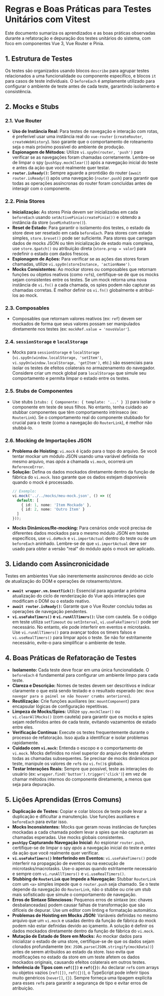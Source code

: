 # Regras e Boas Práticas para Testes Unitários com Vitest

Este documento sumariza os aprendizados e as boas práticas observadas durante a refatoração e depuração dos testes unitários do sistema, com foco em componentes Vue 3, Vue Router e Pinia.

## 1. Estrutura de Testes

Os testes são organizados usando blocos `describe` para agrupar testes relacionados a uma funcionalidade ou componente específico, e blocos `it` para casos de teste individuais. O `beforeEach` é amplamente utilizado para configurar o ambiente de teste antes de cada teste, garantindo isolamento e consistência.

## 2. Mocks e Stubs

### 2.1. Vue Router
*   **Uso de Instância Real:** Para testes de navegação e interação com rotas, é preferível usar uma instância real do `vue-router` (`createRouter`, `createWebHistory`). Isso garante que o comportamento de roteamento seja o mais próximo possível do ambiente de produção.
*   **Espionagem de Métodos:** Utilize `vi.spyOn(router, 'push')` para verificar se as navegações foram chamadas corretamente. Lembre-se de limpar o spy (`pushSpy.mockClear()`) após a navegação inicial do teste e antes da ação que você realmente quer testar.
*   **`router.isReady()`:** Sempre aguarde a prontidão do router (`await router.isReady()`) após uma navegação (`router.push`) para garantir que todas as operações assíncronas do router foram concluídas antes de interagir com o componente.

### 2.2. Pinia Stores
*   **Inicialização:** As stores Pinia devem ser inicializadas em cada `beforeEach` usando `setActivePinia(createPinia())` e obtendo a instância da store (`useMinhaStore()`).
*   **Reset de Estado:** Para garantir o isolamento dos testes, o estado da store deve ser resetado em cada `beforeEach`. Para stores com estado simples, `store.$reset()` pode ser suficiente. Para stores que carregam dados de mocks JSON ou têm inicialização de estado mais complexa, use `store.$patch()` ou atribuição direta (`store.prop = valor`) para redefinir o estado com dados frescos.
*   **Espionagem de Ações:** Para verificar se as ações das stores foram chamadas, utilize `vi.spyOn(storeInstance, 'actionName')`.
*   **Mocks Consistentes:** Ao mockar stores ou composables que retornam funções ou objetos reativos (como `ref`s), certifique-se de que os mocks sejam consistentes entre os testes. Se um mock retorna uma nova instância de `vi.fn()` a cada chamada, os spies podem não capturar as chamadas corretas. É melhor definir os `vi.fn()` globalmente e atribuí-los ao mock.

### 2.3. Composables
*   Composables que retornam valores reativos (ex: `ref`) devem ser mockados de forma que seus valores possam ser manipulados diretamente nos testes (ex: `mockRef.value = 'novoValor'`).

### 2.4. `sessionStorage` e `localStorage`
*   Mocks para `sessionStorage` e `localStorage` (`vi.spyOn(window.localStorage, 'setItem')`, `vi.spyOn(window.localStorage, 'getItem')`, etc.) são essenciais para isolar os testes de efeitos colaterais no armazenamento do navegador. Considere criar um mock global para `localStorage` que simule seu comportamento e permita limpar o estado entre os testes.

### 2.5. Stubs de Componentes
*   Use stubs (`stubs: { Componente: { template: '...' } }`) para isolar o componente em teste de seus filhos. No entanto, tenha cuidado ao stubbar componentes que têm comportamento intrínseco (ex: `RouterLink`). Se o comportamento real do componente stubbado for crucial para o teste (como a navegação do `RouterLink`), é melhor não stubbá-lo.

### 2.6. Mocking de Importações JSON
*   **Problema de Hoisting:** `vi.mock` é içado para o topo do arquivo. Se você tentar mockar um módulo JSON usando uma variável definida no mesmo arquivo, mas *após* a chamada `vi.mock`, ocorrerá um `ReferenceError`.
*   **Solução:** Defina os dados mockados diretamente dentro da função de fábrica do `vi.mock`. Isso garante que os dados estejam disponíveis quando o mock é processado.
    ```typescript
    // Exemplo:
    vi.mock('../../mocks/meu-mock.json', () => ({
      default: [
        { id: 1, nome: 'Item Mockado' },
        { id: 2, nome: 'Outro Item' }
      ]
    }));
    ```
*   **Mocks Dinâmicos/Re-mocking:** Para cenários onde você precisa de diferentes dados mockados para o mesmo módulo JSON em testes específicos, use `vi.doMock` e `vi.importActual` dentro do teste ou de um `beforeEach` aninhado. Lembre-se de que `vi.importActual` deve ser usado para obter a versão "real" do módulo após o mock ser aplicado.

## 3. Lidando com Assincronicidade

Testes em ambientes Vue são inerentemente assíncronos devido ao ciclo de atualização do DOM e operações de roteamento/store.
*   **`await wrapper.vm.$nextTick()`:** Essencial para aguardar a próxima atualização do ciclo de renderização do Vue após interações que modificam o DOM ou o estado reativo.
*   **`await router.isReady()`:** Garante que o Vue Router concluiu todas as operações de navegação pendentes.
*   **`vi.useFakeTimers()` e `vi.runAllTimers()`:** Use com cautela. Se o código em teste utiliza `setTimeout` ou `setInterval`, `vi.useFakeTimers()` pode ser necessário. No entanto, ele pode interferir em eventos e microtasks. Use `vi.runAllTimers()` para avançar todos os timers falsos e `vi.useRealTimers()` para limpar após o teste. Se não for estritamente necessário, evite-o para simplificar o ambiente de teste.

## 4. Boas Práticas de Refatoração de Testes

*   **Isolamento:** Cada teste deve focar em uma única funcionalidade. O `beforeEach` é fundamental para configurar um ambiente limpo para cada teste.
*   **Clareza e Descrição:** Nomes de testes devem ser descritivos e indicar claramente o que está sendo testado e o resultado esperado (ex: `deve navegar para o painel se não houver crumbs anteriores`).
*   **Reutilização:** Crie funções auxiliares (ex: `mountComponent`) para encapsular lógicas de configuração repetitivas.
*   **Limpeza de Mocks/Spies:** Utilize `spy.mockClear()` ou `vi.clearAllMocks()` (com cautela) para garantir que os mocks e spies sejam redefinidos antes de cada teste, evitando vazamentos de estado entre eles.
*   **Verificação Contínua:** Execute os testes frequentemente durante o processo de refatoração. Isso ajuda a identificar e isolar problemas rapidamente.
*   **Cuidado com `vi.mock`:** Entenda o escopo e o comportamento de `vi.mock`. Mocks definidos no nível superior do arquivo de teste afetam todas as chamadas subsequentes. Se precisar de mocks dinâmicos por teste, manipule os valores de `ref`s ou `vi.fn()`s globais.
*   **Testar Interações Reais:** Sempre que possível, teste as interações do usuário (ex: `wrapper.find('button').trigger('click')`) em vez de chamar métodos internos do componente diretamente, a menos que seja para depuração.

## 5. Lições Aprendidas (Erros Comuns)

*   **Duplicação de Testes:** Copiar e colar blocos de teste pode levar a duplicação e dificultar a manutenção. Use funções auxiliares e `beforeEach` para evitar isso.
*   **Mocks Inconsistentes:** Mocks que geram novas instâncias de funções mockadas a cada chamada podem levar a spies que não capturam as chamadas esperadas. Use mocks globais consistentes.
*   **`pushSpy` Capturando Navegação Inicial:** Ao espionar `router.push`, certifique-se de limpar o spy *após* a navegação inicial do teste e *antes* da ação que você realmente quer verificar.
*   **`vi.useFakeTimers()` Interferindo em Eventos:** `vi.useFakeTimers()` pode interferir na propagação de eventos ou na execução de microtasks/macrotasks. Use-o apenas quando estritamente necessário e sempre com `vi.runAllTimers()` e `vi.useRealTimers()`.
*   **Stubbing de `RouterLink` que Impede a Navegação:** Stubbar `RouterLink` com um `<a>` simples impede que o `router.push` seja chamado. Se o teste depende da navegação do `RouterLink`, não o stubbe ou crie um stub mais sofisticado que simule o comportamento de navegação.
*   **Erros de Sintaxe Silenciosos:** Pequenos erros de sintaxe (ex: chaves desbalanceadas) podem causar falhas de transformação que são difíceis de depurar. Use um editor com linting e formatação automática.
*   **Problemas de Hoisting em Mocks JSON:** Variáveis definidas no mesmo arquivo que um `vi.mock` e usadas dentro da função de fábrica do mock podem não estar definidas devido ao içamento. A solução é definir os dados mockados diretamente dentro da função de fábrica do `vi.mock`.
*   **Mutação de Estado de Store em Mocks:** Ao mockar dados para inicializar o estado de uma store, certifique-se de que os dados sejam clonados profundamente (ex: `JSON.parse(JSON.stringify(mockData))`) antes de serem atribuídos ao estado da store. Isso evita que modificações no estado da store em um teste afetem os dados mockados originais, causando efeitos colaterais em outros testes.
*   **Inferência de Tipos com `ref([])` e `ref({})`:** Ao declarar `ref`s com arrays ou objetos vazios (`ref([])`, `ref({})`), o TypeScript pode inferir tipos muito genéricos (`never[]`, `{}`). Sempre forneça uma tipagem explícita para esses `ref`s para garantir a segurança de tipo e evitar erros de atribuição.